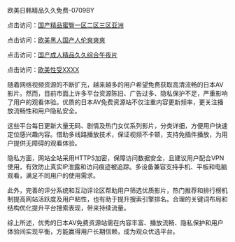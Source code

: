 欧美日韩精品久久免费-0709BY

点击访问：<a href="https://heiliaoxwd5i8.pages.dev">国产精品蜜臀一区二区三区亚洲</a>

点击访问：<a href="https://heiliaoll4qsx.pages.dev">欧美黑人国产人伦爽爽爽</a>

点击访问：<a href="https://heiliaowt0d7p.pages.dev">国产成人精品久久综合午夜片</a>

点击访问：<a href="https://heiliaoow5kzm.pages.dev">欧美性受XXXX</a>

随着网络视频资源的不断扩充，越来越多的用户希望免费获取高清流畅的日本AV影片。然而，目前市面上许多平台资源陈旧、广告过多、隐私保护不足，严重影响了用户的观看体验。优质的日本AV免费资源站不仅注重内容更新频率，更关注播放流畅性和用户隐私安全。

这些平台每日更新大量无码、剧情及热门女优系列影片，分类详细，方便用户快速定位感兴趣内容。借助多线路播放技术，保证视频不卡顿，支持免插件播放，为用户提供无障碍的观看体验。

隐私方面，网站全站采用HTTPS加密，保障访问数据安全，且建议用户配合VPN使用，有效防止真实IP泄露和访问痕迹被追踪。多设备兼容支持手机、平板和电脑观看，满足不同用户的使用需求。

此外，完善的评分系统和互动评论区帮助用户筛选优质影片，热门推荐和排行榜机制提高网站活跃度及用户粘性，也有助于提升搜索引擎排名。合理的关键词布局和结构优化提升平台搜索表现，带来持续流量。

综上所述，优秀的日本AV免费资源站需在内容丰富、播放流畅、隐私保护和用户体验间实现平衡，方能赢得用户长期信赖，成为观众优选平台。

<span style="display:none;">[Canonical link]( https://github.com/biyu220012/926864 ）</span>
